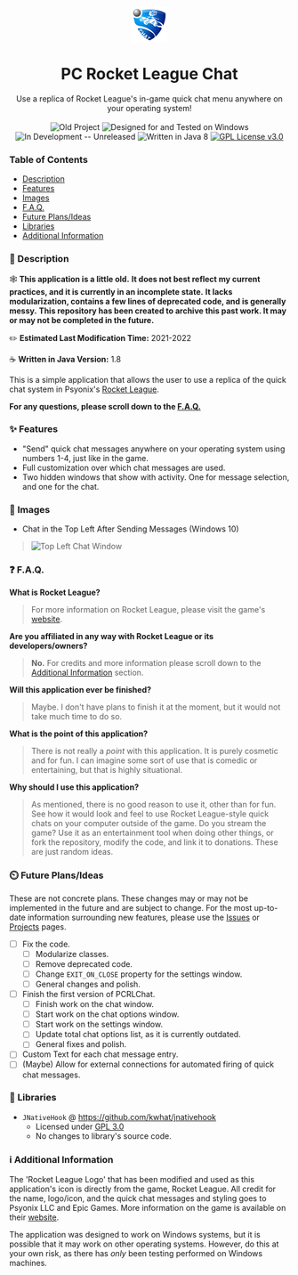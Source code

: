 <p align="center">
    <img align="center" src="https://raw.githubusercontent.com/Minimunch57/PCRLChat/main/src/com/minimunch57/images/logo64.png">
    <br>
    <h1 align="center">PC Rocket League Chat</h1>
</p>
<p align="center">
    Use a replica of Rocket League's in-game quick chat menu anywhere on your operating system!
    <br><br>
    <img src="https://img.shields.io/badge/⚠%20Old%20Project-darkred" alt="Old Project">
    <img src="https://img.shields.io/badge/designed for-windows-blue?style=flat&logo=windows" alt="Designed for and Tested on Windows">
    <img src="https://img.shields.io/badge/status-in%20development-orange" alt="In Development -- Unreleased">
    <img src="https://img.shields.io/badge/language-java-F58219?logo=oracle" alt="Written in Java 8">
    <a target="_blank" href="https://github.com/Minimunch57/PCRLChat/blob/main/LICENSE"><img src="https://img.shields.io/badge/license-GPL%203.0-yellow" alt="GPL License v3.0"></a>
</p>

### Table of Contents
- [Description](https://github.com/Minimunch57/PCRLChat?tab=readme-ov-file#-description)
- [Features](https://github.com/Minimunch57/PCRLChat?tab=readme-ov-file#-features)
- [Images](https://github.com/Minimunch57/PCRLChat?tab=readme-ov-file#-images)
- [F.A.Q.](https://github.com/Minimunch57/PCRLChat?tab=readme-ov-file#-faq)
- [Future Plans/Ideas](https://github.com/Minimunch57/PCRLChat?tab=readme-ov-file#%EF%B8%8F-future-plansideas)
- [Libraries](https://github.com/Minimunch57/PCRLChat?tab=readme-ov-file#-libraries)
- [Additional Information](https://github.com/Minimunch57/PCRLChat?tab=readme-ov-file#%E2%84%B9%EF%B8%8F-additional-information)

### 📃 Description
🕸️  __This application is a little old.__
__It does not best reflect my current practices, and it is currently in an incomplete state.__
__It lacks modularization, contains a few lines of deprecated code, and is generally messy.__
__This repository has been created to archive this past work. It may or may not be completed in the future.__

✏️  __Estimated Last Modification Time:__  2021-2022

☕  __Written in Java Version:__  1.8

This is a simple application that allows the user to use a replica of the quick chat system in Psyonix's [Rocket League](https://www.rocketleague.com/).

__For any questions, please scroll down to the [F.A.Q.](https://github.com/Minimunch57/PCRLChat#-faq)__

### ✨ Features
- "Send" quick chat messages anywhere on your operating system using numbers 1-4, just like in the game.
- Full customization over which chat messages are used.
- Two hidden windows that show with activity. One for message selection, and one for the chat.

### 📸 Images
- Chat in the Top Left After Sending Messages (Windows 10)

>![Top Left Chat Window](https://github.com/Minimunch57/PCRLChat/assets/43156167/0492c5d5-b149-465d-9cc7-509d5ed205ad)

### ❓ F.A.Q.
__What is Rocket League?__

>For more information on Rocket League, please visit the game's [website](https://www.rocketleague.com/).

__Are you affiliated in any way with Rocket League or its developers/owners?__
>__No.__  For credits and more information please scroll down to the [Additional Information](https://github.com/Minimunch57/PCRLChat#%E2%84%B9%EF%B8%8F-additional-information) section.

__Will this application ever be finished?__

>Maybe. I don't have plans to finish it at the moment, but it would not take much time to do so.

__What is the point of this application?__

>There is not really a *point* with this application. It is purely cosmetic and for fun.
I can imagine some sort of use that is comedic or entertaining, but that is highly situational.

__Why should I use this application?__
>As mentioned, there is no good reason to use it, other than for fun.
See how it would look and feel to use Rocket League-style quick chats on your computer outside of the game.
Do you stream the game? Use it as an entertainment tool when doing other things, or fork the repository, modify the code, and link it to donations.
These are just random ideas.

### ⏲️ Future Plans/Ideas
These are not concrete plans. These changes may or may not be implemented in the future and are subject to change.
For the most up-to-date information surrounding new features, please use the [Issues](https://github.com/Minimunch57/PCRLChat/issues) or [Projects](https://github.com/Minimunch57/PCRLChat/projects?query=is%3Aopen) pages.
- [ ] Fix the code.
    - [ ] Modularize classes.
    - [ ] Remove deprecated code.
    - [ ] Change `EXIT_ON_CLOSE` property for the settings window.
    - [ ] General changes and polish.
- [ ] Finish the first version of PCRLChat.
    - [ ] Finish work on the chat window.
    - [ ] Start work on the chat options window.
    - [ ] Start work on the settings window.
    - [ ] Update total chat options list, as it is currently outdated.
    - [ ] General fixes and polish.
- [ ] Custom Text for each chat message entry.
- [ ] \(Maybe) Allow for external connections for automated firing of quick chat messages.

### 📖 Libraries
- `JNativeHook` @ <a target="_blank" href="https://github.com/kwhat/jnativehook">https://github.com/kwhat/jnativehook</a>
    - Licensed under <a target="_blank" href="https://github.com/Minimunch57/PCRLChat/blob/main/LICENSE">GPL 3.0</a>
    - No changes to library's source code.

### ℹ️ Additional Information
The 'Rocket League Logo' that has been modified and used as this application's icon is directly from the game, Rocket League.
All credit for the name, logo/icon, and the quick chat messages and styling goes to Psyonix LLC and Epic Games.
More information on the game is available on their [website](https://www.rocketleague.com/).

The application was designed to work on Windows systems, but it is possible that it may work on other operating systems.
However, do this at your own risk, as there has *only* been testing performed on Windows machines.
